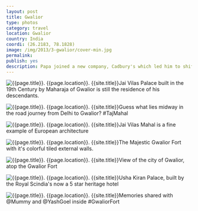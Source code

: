```yaml
---
layout: post
title: Gwalior
type: photos
category: travel
location: Gwalior
country: India
coordi: (26.2183, 78.1828)
image: /img/2013/3-gwalior/cover-min.jpg
permalink:
publish: yes
description: Papa joined a new company, Cadbury's which led him to shift to Gwalior - new city = new adventures.
---
```

<!-- http://compressjpeg.com -->
<!-- http://compressimage.toolur.com/ 1024, 400-->
<p class="center"><img src="{{site.baseurl}}/img/2013/3-gwalior/cover.jpg" alt="{{page.title}}. {{page.location}}. {{site.title}}" title="{{page.title}}">Jai Vilas Palace built in the 19th Century by  Maharaja of Gwalior is still the residence of his descendants.</p>

<p class="center"><img src="{{site.baseurl}}/img/2013/3-gwalior/1.jpg" alt="{{page.title}}. {{page.location}}. {{site.title}}" title="{{page.title}}">Guess what lies midway in the road journey from Delhi to Gwalior? #TajMahal</p>

<p class="center"><img src="{{site.baseurl}}/img/2013/3-gwalior/2.jpg" alt="{{page.title}}. {{page.location}}. {{site.title}}" title="{{page.title}}">Jai Vilas Mahal is a fine example of European architecture<p>

<p class="center"><img src="{{site.baseurl}}/img/2013/3-gwalior/3.jpg" alt="{{page.title}}. {{page.location}}. {{site.title}}" title="{{page.title}}">The Majestic Gwalior Fort with it's colorful tiled external walls.
</p>

<p class="center"><img src="{{site.baseurl}}/img/2013/3-gwalior/5.jpg" alt="{{page.title}}. {{page.location}}. {{site.title}}" title="{{page.title}}">View of the city of Gwalior, atop the Gwalior Fort</p>


<p class="center"><img src="{{site.baseurl}}/img/2013/3-gwalior/6.jpg" alt="{{page.title}}. {{page.location}}. {{site.title}}" title="{{page.title}}">Usha Kiran Palace, built by the Royal Scindia's now a 5 star heritage hotel</p>

<p class="center"><img src="{{site.baseurl}}/img/2013/3-gwalior/4.jpg" alt="{{page.title}}. {{page.location}}. {{site.title}}" title="{{page.title}}">Memories shared with @Mummy and @YashGoel inside #GwaliorFort</p>
